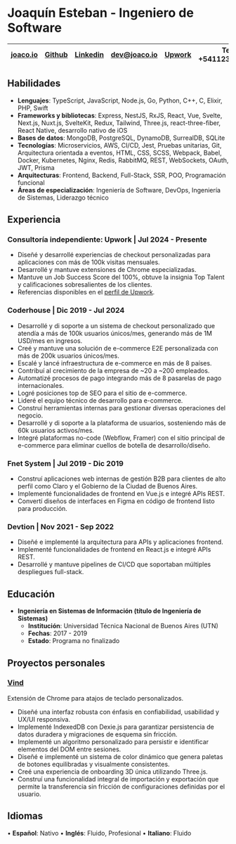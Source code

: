 # Joaquín Esteban - Ingeniero de Software

| [joaco.io](https://joaco.io) | [Github](https://github.com/joacoesteban) | [Linkedin](https://www.linkedin.com/in/joaquin-esteban/) | [dev@joaco.io](mailto:dev@joaco.io) | [Upwork](https://upwork.com/freelancers/joaco) | Tel: +541123869287 |
| ---------------------------- | ----------------------------------------- | -------------------------------------------------------- | ----------------------------------- | ---------------------------------------------- | ------------------ |

## Habilidades

- **Lenguajes**: TypeScript, JavaScript, Node.js, Go, Python, C++, C, Elixir, PHP, Swift
- **Frameworks y bibliotecas**: Express, NestJS, RxJS, React, Vue, Svelte, Next.js, Nuxt.js, SvelteKit, Redux, Tailwind, Three.js, react-three-fiber, React Native, desarrollo nativo de iOS
- **Bases de datos**: MongoDB, PostgreSQL, DynamoDB, SurrealDB, SQLite
- **Tecnologías**: Microservicios, AWS, CI/CD, Jest, Pruebas unitarias, Git, Arquitectura orientada a eventos, HTML, CSS, SCSS, Webpack, Babel, Docker, Kubernetes, Nginx, Redis, RabbitMQ, REST, WebSockets, OAuth, JWT, Prisma
- **Arquitecturas**: Frontend, Backend, Full-Stack, SSR, POO, Programación funcional
- **Áreas de especialización**: Ingeniería de Software, DevOps, Ingeniería de Sistemas, Liderazgo técnico

## Experiencia

### Consultoría independiente: Upwork | Jul 2024 - Presente
- Diseñé y desarrollé experiencias de checkout personalizadas para aplicaciones con más de 100k visitas mensuales.
- Desarrollé y mantuve extensiones de Chrome especializadas.
- Mantuve un Job Success Score del 100%, obtuve la insignia Top Talent y calificaciones sobresalientes de los clientes.
- Referencias disponibles en el [perfil de Upwork](https://upwork.com/freelancers/joaco).

### Coderhouse | Dic 2019 - Jul 2024

- Desarrollé y di soporte a un sistema de checkout personalizado que atendía a más de 100k usuarios únicos/mes, generando más de 1M USD/mes en ingresos.
- Creé y mantuve una solución de e-commerce E2E personalizada con más de 200k usuarios únicos/mes.
- Escalé y lancé infraestructura de e-commerce en más de 8 países.
- Contribuí al crecimiento de la empresa de ~20 a ~200 empleados.
- Automatizé procesos de pago integrando más de 8 pasarelas de pago internacionales.
- Logré posiciones top de SEO para el sitio de e-commerce.
- Lideré el equipo técnico de desarrollo para e-commerce.
- Construí herramientas internas para gestionar diversas operaciones del negocio.
- Desarrollé y di soporte a la plataforma de usuarios, sosteniendo más de 60k usuarios activos/mes.
- Integré plataformas no-code (Webflow, Framer) con el sitio principal de e-commerce para eliminar cuellos de botella de desarrollo/diseño.

### Fnet System | Jul 2019 - Dic 2019

- Construí aplicaciones web internas de gestión B2B para clientes de alto perfil como Claro y el Gobierno de la Ciudad de Buenos Aires.
- Implementé funcionalidades de frontend en Vue.js e integré APIs REST.
- Convertí diseños de interfaces en Figma en código de frontend listo para producción.

### Devtion | Nov 2021 - Sep 2022

- Diseñé e implementé la arquitectura para APIs y aplicaciones frontend.
- Implementé funcionalidades de frontend en React.js e integré APIs REST.
- Desarrollé y mantuve pipelines de CI/CD que soportaban múltiples despliegues full-stack.

## Educación
- **Ingeniería en Sistemas de Información (título de Ingeniería de Sistemas)**
    - **Institución**: Universidad Técnica Nacional de Buenos Aires (UTN)
    - **Fechas**: 2017 - 2019
    - **Estado**: Programa no finalizado

## Proyectos personales

### [Vind](https://vind-works.io)

Extensión de Chrome para atajos de teclado personalizados.

- Diseñé una interfaz robusta con énfasis en confiabilidad, usabilidad y UX/UI responsiva.
- Implementé IndexedDB con Dexie.js para garantizar persistencia de datos duradera y migraciones de esquema sin fricción.
- Implementé un algoritmo personalizado para persistir e identificar elementos del DOM entre sesiones. 
- Diseñé e implementé un sistema de color dinámico que genera paletas de botones equilibradas y visualmente consistentes.
- Creé una experiencia de onboarding 3D única utilizando Three.js.
- Construí una funcionalidad integral de importación y exportación que permite la transferencia sin fricción de configuraciones definidas por el usuario.

## Idiomas

• **Español**: Nativo
• **Inglés**: Fluido, Profesional
• **Italiano**: Fluido
